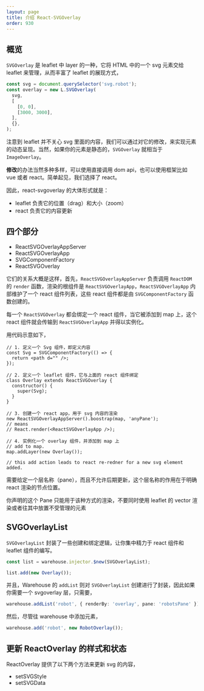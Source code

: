 ```yaml
---
layout: page
title: 介绍 React-SVGOverlay
order: 930
---
```


## 概览

`SVGOverlay` 是 leaflet 中 layer 的一种，它将 HTML 中的一个 svg 元素交给 leaflet 来管理，从而丰富了 leaflet 的展现方式，

```ts
const svg = document.querySelector('svg.robot');
const overlay = new L.SVGOverlay(
  svg,
  [
    [0, 0],
    [3000, 3000],
  ],
  {},
);
```

注意到 leaflet 并不关心 svg 里面的内容，我们可以通过对它的修改，来实现元素的动态呈现。当然，如果你的元素是静态的，`SVGOverlay` 就相当于`ImageOverlay`。

**修改**的办法当然多种多样，可以使用直接调用 dom api，也可以使用框架比如 vue 或者 react。简单起见，我们选择了 react。

因此，react-svgoverlay 的大体形式就是：

- leaflet 负责它的位置（drag）和大小（zoom）
- react 负责它的内容更新

## 四个部分

- ReactSVGOverlayAppServer
- ReactSVGOverlayApp
- SVGComponentFactory
- ReactSVGOverlay

它们的关系大概是这样，首先，`ReactSVGOverlayAppServer` 负责调用 `ReactDOM` 的 `render` 函数，渲染的根组件是 `ReactSVGOverlayApp`，`ReactSVGOverlayApp` 内部维护了一个 react 组件列表，这些 react 组件都是由 `SVGComponentFactory` 函数创建的。

每一个 `ReactSVGOverlay` 都会绑定一个 react 组件，当它被添加到 map 上，这个 react 组件就会传输到 `ReactSVGOverlayApp` 并得以实例化。

用代码示意如下，

```tsx
// 1. 定义一个 Svg 组件，即定义内容
const Svg = SVGComponentFactory(() => {
  return <path d="" />;
});

// 2. 定义一个 leaflet 组件，它与上面的 react 组件绑定
class Overlay extends ReactSVGOverlay {
  constructor() {
    super(Svg);
  }
}

// 3. 创建一个 react app，用于 svg 内容的渲染
new ReactSVGOverlayAppServer().boostrap(map, 'anyPane');
// means
// React.render(<ReactSVGOverlayApp />);

// 4. 实例化一个 overlay 组件，并添加到 map 上
// add to map.
map.addLayer(new Overlay());

// this add action leads to react re-redner for a new svg element added.
```

需要给定一个层名称（pane），而且不允许后期更新，这个层名称的作用在于明确 react 渲染的节点位置。

<div class="alert alert--warn">
你声明的这个 Pane 只能用于该种方式的渲染，不要同时使用 leaflet 的 vector 渲染或者往其中放置不受管理的元素
</div>

## SVGOverlayList

`SVGOverlayList` 封装了一些创建和绑定逻辑，让你集中精力于 react 组件和 leaflet 组件的编写。

```ts
const list = warehouse.injector.$new(SVGOverlayList);

list.add(new Overlay());
```

并且，Warehouse 的 `addList` 则对 `SVGOverlayList` 创建进行了封装，因此如果你需要一个 svgoverlay 层，只需要，

```ts
warehouse.addList('robot', { renderBy: 'overlay', pane: 'robotsPane' });
```

然后，尽管往 warehouse 中添加元素，

```ts
warehouse.add('robot', new RobotOverlay());
```

## 更新 ReactOverlay 的样式和状态

ReactOverlay 提供了以下两个方法来更新 svg 的内容，

- setSVGStyle
- setSVGData
